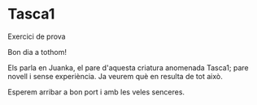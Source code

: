 # Tasca1
Exercici de prova 

Bon dia a tothom!

Els parla en Juanka, el pare d'aquesta criatura anomenada Tasca1; pare novell i sense experiència. Ja veurem què en resulta de tot això.

Esperem arribar a bon port i amb les veles senceres.
